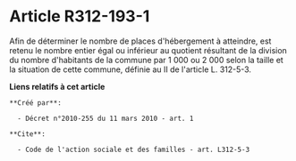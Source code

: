 # Article R312-193-1

Afin de déterminer le nombre de places d'hébergement à atteindre, est retenu le nombre entier égal ou inférieur au quotient
résultant de la division du nombre d'habitants de la commune par 1 000 ou 2 000 selon la taille et la situation de cette
commune, définie au II de l'article L. 312-5-3.

**Liens relatifs à cet article**

	**Créé par**:

	  - Décret n°2010-255 du 11 mars 2010 - art. 1

	**Cite**:

	  - Code de l'action sociale et des familles - art. L312-5-3

